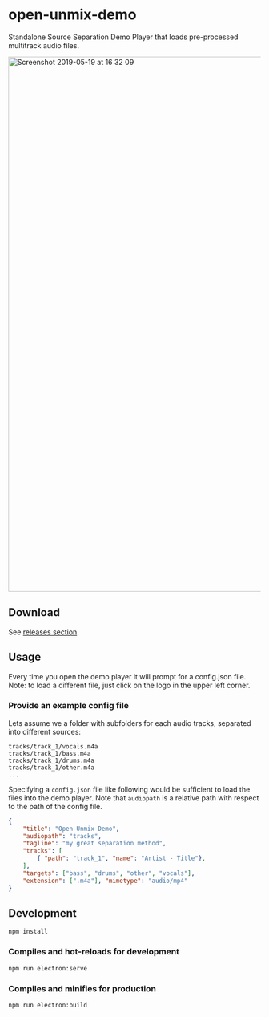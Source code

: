 # open-unmix-demo

Standalone Source Separation Demo Player that loads pre-processed multitrack audio files.

<img width="1067" alt="Screenshot 2019-05-19 at 16 32 09" src="https://user-images.githubusercontent.com/72940/57983568-b475bd00-7a53-11e9-8e34-47c7ae3a7b81.png">

## Download

See [releases section](https://github.com/sigsep/open-unmix-demo-electron/releases)

## Usage

Every time you open the demo player it will prompt for a config.json file. Note: to load a different file, just click on the logo in the upper left corner.

### Provide an example config file

Lets assume we a folder with subfolders for each audio tracks, separated into different sources:

```
tracks/track_1/vocals.m4a
tracks/track_1/bass.m4a
tracks/track_1/drums.m4a
tracks/track_1/other.m4a
...
```

Specifying a `config.json` file like following would be sufficient to load the files into the demo player. Note that `audiopath` is a relative path with respect to the path of the config file.

```json
{
    "title": "Open-Unmix Demo",
    "audiopath": "tracks",
    "tagline": "my great separation method",
    "tracks": [
        { "path": "track_1", "name": "Artist - Title"},
    ], 
    "targets": ["bass", "drums", "other", "vocals"],
    "extension": [".m4a"], "mimetype": "audio/mp4"
}
```

## Development

```
npm install
```

### Compiles and hot-reloads for development
```
npm run electron:serve
```

### Compiles and minifies for production
```
npm run electron:build
